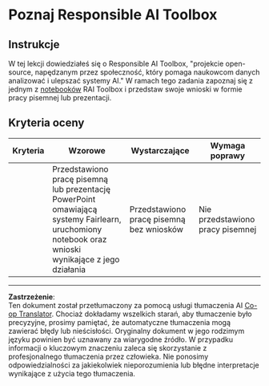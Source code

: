 <!--
CO_OP_TRANSLATOR_METADATA:
{
  "original_hash": "dbda60e7b1fe5f18974e7858eff0004e",
  "translation_date": "2025-09-03T17:40:58+00:00",
  "source_file": "1-Introduction/3-fairness/assignment.md",
  "language_code": "pl"
}
-->
# Poznaj Responsible AI Toolbox

## Instrukcje

W tej lekcji dowiedziałeś się o Responsible AI Toolbox, "projekcie open-source, napędzanym przez społeczność, który pomaga naukowcom danych analizować i ulepszać systemy AI." W ramach tego zadania zapoznaj się z jednym z [notebooków](https://github.com/microsoft/responsible-ai-toolbox/blob/main/notebooks/responsibleaidashboard/getting-started.ipynb) RAI Toolbox i przedstaw swoje wnioski w formie pracy pisemnej lub prezentacji.

## Kryteria oceny

| Kryteria | Wzorowe | Wystarczające | Wymaga poprawy |
| -------- | --------- | -------- | ----------------- |
|          | Przedstawiono pracę pisemną lub prezentację PowerPoint omawiającą systemy Fairlearn, uruchomiony notebook oraz wnioski wynikające z jego działania | Przedstawiono pracę pisemną bez wniosków | Nie przedstawiono pracy pisemnej |

---

**Zastrzeżenie**:  
Ten dokument został przetłumaczony za pomocą usługi tłumaczenia AI [Co-op Translator](https://github.com/Azure/co-op-translator). Chociaż dokładamy wszelkich starań, aby tłumaczenie było precyzyjne, prosimy pamiętać, że automatyczne tłumaczenia mogą zawierać błędy lub nieścisłości. Oryginalny dokument w jego rodzimym języku powinien być uznawany za wiarygodne źródło. W przypadku informacji o kluczowym znaczeniu zaleca się skorzystanie z profesjonalnego tłumaczenia przez człowieka. Nie ponosimy odpowiedzialności za jakiekolwiek nieporozumienia lub błędne interpretacje wynikające z użycia tego tłumaczenia.